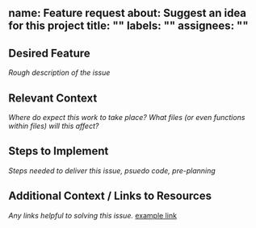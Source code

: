 name: Feature request
about: Suggest an idea for this project
title: ""
labels: ""
assignees: ""
---

## Desired Feature
_Rough description of the issue_

## Relevant Context
_Where do expect this work to take place? What files (or even functions within files) will this affect?_

## Steps to Implement
_Steps needed to deliver this issue, psuedo code, pre-planning_

## Additional Context / Links to Resources
_Any links helpful to solving this issue._
[example link](https://www.google.com)